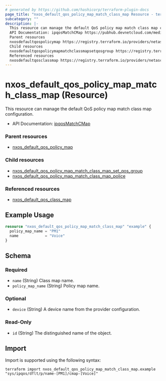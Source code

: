 ```yaml
---
# generated by https://github.com/hashicorp/terraform-plugin-docs
page_title: "nxos_default_qos_policy_map_match_class_map Resource - terraform-provider-nxos"
subcategory: ""
description: |-
  This resource can manage the default QoS policy map match class map configuration.
  API Documentation: ipqosMatchCMap https://pubhub.devnetcloud.com/media/dme-docs-10-2-2/docs/Qos/ipqos:MatchCMap/
  Parent resources
  nxosdefaultqospolicymap https://registry.terraform.io/providers/netascode/nxos/latest/docs/resources/default_qos_policy_map
  Child resources
  nxosdefaultqospolicymapmatchclassmapsetqosgroup https://registry.terraform.io/providers/netascode/nxos/latest/docs/resources/default_qos_policy_map_match_class_map_set_qos_groupnxosdefaultqospolicymapmatchclassmappolice https://registry.terraform.io/providers/netascode/nxos/latest/docs/resources/default_qos_policy_map_match_class_map_police
  Referenced resources
  nxosdefaultqosclassmap https://registry.terraform.io/providers/netascode/nxos/latest/docs/resources/default_qos_class_map
---
```


# nxos_default_qos_policy_map_match_class_map (Resource)

This resource can manage the default QoS policy map match class map configuration.

- API Documentation: [ipqosMatchCMap](https://pubhub.devnetcloud.com/media/dme-docs-10-2-2/docs/Qos/ipqos:MatchCMap/)

### Parent resources

- [nxos_default_qos_policy_map](https://registry.terraform.io/providers/netascode/nxos/latest/docs/resources/default_qos_policy_map)

### Child resources

- [nxos_default_qos_policy_map_match_class_map_set_qos_group](https://registry.terraform.io/providers/netascode/nxos/latest/docs/resources/default_qos_policy_map_match_class_map_set_qos_group)
- [nxos_default_qos_policy_map_match_class_map_police](https://registry.terraform.io/providers/netascode/nxos/latest/docs/resources/default_qos_policy_map_match_class_map_police)

### Referenced resources

- [nxos_default_qos_class_map](https://registry.terraform.io/providers/netascode/nxos/latest/docs/resources/default_qos_class_map)

## Example Usage

```terraform
resource "nxos_default_qos_policy_map_match_class_map" "example" {
  policy_map_name = "PM1"
  name            = "Voice"
}
```

<!-- schema generated by tfplugindocs -->
## Schema

### Required

- `name` (String) Class map name.
- `policy_map_name` (String) Policy map name.

### Optional

- `device` (String) A device name from the provider configuration.

### Read-Only

- `id` (String) The distinguished name of the object.

## Import

Import is supported using the following syntax:

```shell
terraform import nxos_default_qos_policy_map_match_class_map.example "sys/ipqos/dflt/p/name-[PM1]/cmap-[Voice]"
```
